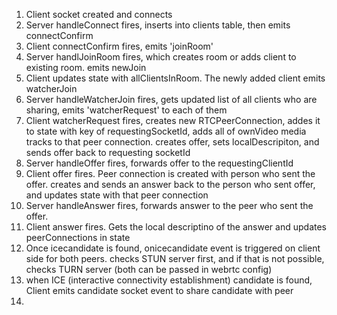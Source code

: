 1. Client socket created and connects
2. Server handleConnect fires, inserts into clients table, then emits connectConfirm
3. Client connectConfirm fires, emits 'joinRoom'
4. Server handlJoinRoom fires, which creates room or adds client to existing room. emits newJoin
5. Client updates state with allClientsInRoom. The newly added client emits watcherJoin
6. Server handleWatcherJoin fires, gets updated list of all clients who are sharing, emits 'watcherRequest' to each of them
7. Client watcherRequest fires, creates new RTCPeerConnection, addes it to state with key of requestingSocketId, adds all of ownVideo media tracks to that peer connection. creates offer, sets localDescripiton, and sends offer back to requesting socketId
8. Server handleOffer fires, forwards offer to the requestingClientId
9. Client offer fires. Peer connection is created with person who sent the offer. creates and sends an answer back to the person who sent offer, and updates state with that peer connection
10. Server handleAnswer fires, forwards answer to the peer who sent the offer.
11. Client answer fires. Gets the local descriptino of the answer and updates peerConnections in state
12. Once icecandidate is found, onicecandidate event is triggered on client side for both peers. checks STUN server first, and if that is not possible, checks TURN server (both can be passed in webrtc config)
13. when ICE (interactive connectivity establishment) candidate is found, Client emits candidate socket event to share candidate with peer
14.
